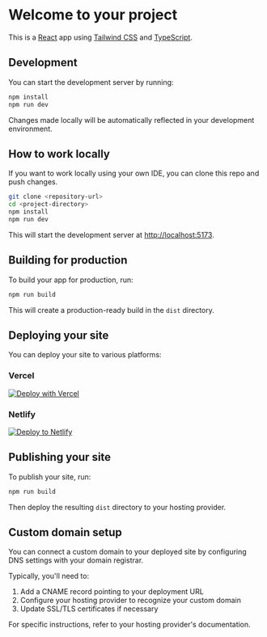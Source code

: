 # Welcome to your project

This is a [React](https://reactjs.org/) app using [Tailwind CSS](https://tailwindcss.com/) and [TypeScript](https://www.typescriptlang.org/).

## Development

You can start the development server by running:

```bash
npm install
npm run dev
```

Changes made locally will be automatically reflected in your development environment.

## How to work locally

If you want to work locally using your own IDE, you can clone this repo and push changes.

```bash
git clone <repository-url>
cd <project-directory>
npm install
npm run dev
```

This will start the development server at [http://localhost:5173](http://localhost:5173).

## Building for production

To build your app for production, run:

```bash
npm run build
```

This will create a production-ready build in the `dist` directory.

## Deploying your site

You can deploy your site to various platforms:

### Vercel

[![Deploy with Vercel](https://vercel.com/button)](https://vercel.com/new/clone?repository-url=https%3A%2F%2Fgithub.com%2Fvercel%2Fnext.js%2Ftree%2Fcanary%2Fexamples%2Fhello-world)

### Netlify

[![Deploy to Netlify](https://www.netlify.com/img/deploy/button.svg)](https://app.netlify.com/start/deploy?repository=https://github.com/netlify/netlify-starter-nextjs)

## Publishing your site

To publish your site, run:

```bash
npm run build
```

Then deploy the resulting `dist` directory to your hosting provider.

## Custom domain setup

You can connect a custom domain to your deployed site by configuring DNS settings with your domain registrar. 

Typically, you'll need to:

1. Add a CNAME record pointing to your deployment URL
2. Configure your hosting provider to recognize your custom domain
3. Update SSL/TLS certificates if necessary

For specific instructions, refer to your hosting provider's documentation.
